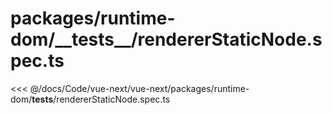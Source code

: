 # packages/runtime-dom/\_\_tests\_\_/rendererStaticNode.spec.ts

<<< @/docs/Code/vue-next/vue-next/packages/runtime-dom/__tests__/rendererStaticNode.spec.ts
